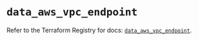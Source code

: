 # `data_aws_vpc_endpoint`

Refer to the Terraform Registry for docs: [`data_aws_vpc_endpoint`](https://registry.terraform.io/providers/hashicorp/aws/6.4.0/docs/data-sources/vpc_endpoint).

